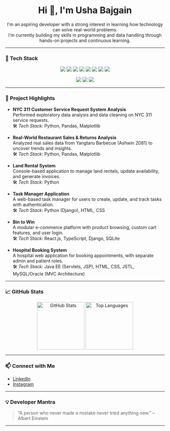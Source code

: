 <h1 align="center">Hi 👋, I'm Usha Bajgain</h1>

<p align="center">
  I'm an aspiring developer with a strong interest in learning how technology can solve real-world problems.<br>
  I’m currently building my skills in programming and data handling through hands-on projects and continuous learning.
</p>

---

### 🧰 Tech Stack

<p align="center">
  <img src="https://img.shields.io/badge/Python-3776AB?style=for-the-badge&logo=python&logoColor=white"/>
  <img src="https://img.shields.io/badge/Java-ED8B00?style=for-the-badge&logo=openjdk&logoColor=white"/>
  <img src="https://img.shields.io/badge/HTML5-E34F26?style=for-the-badge&logo=html5&logoColor=white"/>
  <img src="https://img.shields.io/badge/CSS3-1572B6?style=for-the-badge&logo=css3&logoColor=white"/>
  <img src="https://img.shields.io/badge/SQL-336791?style=for-the-badge&logo=postgresql&logoColor=white"/>
  <img src="https://img.shields.io/badge/Django-092E20?style=for-the-badge&logo=django&logoColor=white"/>
  <img src="https://img.shields.io/badge/PostgreSQL-4169E1?style=for-the-badge&logo=postgresql&logoColor=white"/>
  <img src="https://img.shields.io/badge/MySQL-005C84?style=for-the-badge&logo=mysql&logoColor=white"/>
</p>

<p align="center">
  <img src="https://img.shields.io/badge/VS%20Code-007ACC?style=for-the-badge&logo=visualstudiocode&logoColor=white"/>
  <img src="https://img.shields.io/badge/Jupyter-F37626?style=for-the-badge&logo=jupyter&logoColor=white"/>
  <img src="https://img.shields.io/badge/GitHub-181717?style=for-the-badge&logo=github&logoColor=white"/>
</p>

---

### 🚀 Project Highlights

- **NYC 311 Customer Service Request System Analysis**  
  Performed exploratory data analysis and data cleaning on NYC 311 service requests.  
  🛠️ *Tech Stack:* Python, Pandas, Matplotlib

- **Real-World Restaurant Sales & Returns Analysis**  
  Analyzed real sales data from Yangtaru Barbecue (Ashwin 2081) to uncover trends and insights.  
  🛠️ *Tech Stack:* Python, Pandas, Matplotlib

- **Land Rental System**  
  Console-based application to manage land rentals, update availability, and generate invoices.  
  🛠️ *Tech Stack:* Python

- **Task Manager Application**  
  A web-based task manager for users to create, update, and track tasks with authentication.  
  🛠️ *Tech Stack:* Python (Django), HTML, CSS

- **Bin to Win**  
  A modular e-commerce platform with product browsing, custom cart features, and user login.  
  🛠️ *Tech Stack:* React.js, TypeScript, Django, SQLite

- **Hospital Booking System**  
  A hospital web application for booking appointments, with separate admin and patient roles.  
  🛠️ *Tech Stack:* Java EE (Servlets, JSP), HTML, CSS, JSTL, MySQL/Oracle (MVC Architecture)

---

### 📈 GitHub Stats

<p align="center">
  <img src="https://github-readme-stats.vercel.app/api?username=ushabajgain&show_icons=true&theme=tokyonight" alt="GitHub Stats" height="150"/>
  <img src="https://github-readme-stats.vercel.app/api/top-langs/?username=ushabajgain&layout=compact&theme=tokyonight" alt="Top Languages" height="150"/>
</p>

---

### 📫 Connect with Me

- [LinkedIn](https://www.linkedin.com/in/usha-bajgain-1683282a7/)
- [Instagram](https://www.instagram.com/usharchivess/)

---

### 💡 Developer Mantra

> “A person who never made a mistake never tried anything new.” – Albert Einstein

---
